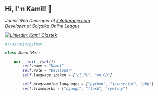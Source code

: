 <h2>Hi, I'm Kamil! 👋</h2>

<p><em>Junior Web Developer at <a href="https://www.kolaboracja.com" target="_blank">kolaboracja.com</a>
    </br>
    Developer at <a href="http://www.scigalka.pl" target="_blank">Ścigałka Online League</a>

[![Linkedin: Kamil Ciastek](https://img.shields.io/badge/-kamil&#8211;ciastek-blue?style=flat-square&logo=Linkedin&logoColor=white&link=https://www.linkedin.com/in/kamil-ciastek/)](https://www.linkedin.com/in/kamil-ciastek/)


```python
#!/usr/bin/python

class About(Me):

    def __init__(self):
        self.name = "Kamil"
        self.role = "Developer"
        self.language_spoken = ["pl_PL", "en_GB"]
        
        self.programming_languages = ["python", "javascript", "php"]
        self.frameworks = ["django", "flask", "symfony"]
```
